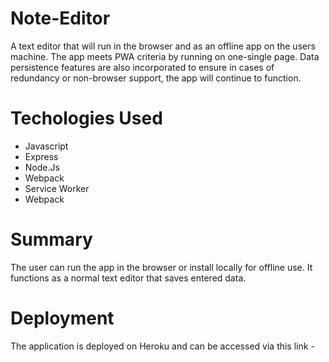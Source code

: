# Note-Editor

A text editor that will run in the browser and as an offline app on the users machine. The app meets PWA criteria by running on one-single page. Data persistence features are also incorporated to ensure in cases of redundancy or non-browser support, the app will continue to function. 

# Techologies Used

- Javascript
- Express
- Node.Js
- Webpack
- Service Worker
- Webpack

# Summary
The user can run the app in the browser or install locally for offline use. It functions as a normal text editor that saves entered data.

# Deployment

The application is deployed on Heroku and can be accessed via this link - 